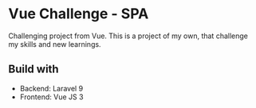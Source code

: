 # Vue Challenge - SPA

Challenging project from Vue. This is a project of my own, that challenge my skills and new learnings.

## Build with

- Backend: Laravel 9
- Frontend: Vue JS 3
